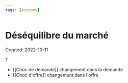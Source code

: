 ```yaml
---
tags: [economy] 
---
```

# Déséquilibre du marché
Created: 2022-10-11

?
- [[Choc de demande]] changement dans la demande
- [[Choc d'offre]] changement dans l'offre
<!--SR:!2022-12-28,48,250-->